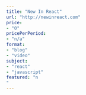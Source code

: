 ```yaml
---
title: "New In React"
url: "http://newinreact.com"
price: 
- "0"
pricePerPeriod: 
- "n/a"
format: 
- "blog"
- "video"
subject: 
- "react"
- "javascript"
featured: "n"
---
```

